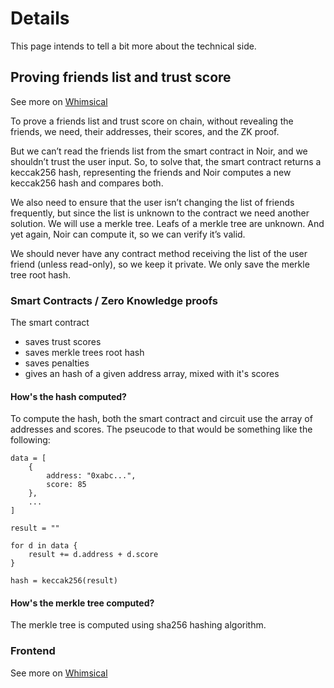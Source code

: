 # Details

This page intends to tell a bit more about the technical side.

## Proving friends list and trust score

See more on [Whimsical](https://whimsical.com/circuit-breaker-network-of-trust-8w6K6EkyADC7UrgE8qMuv7)

To prove a friends list and trust score on chain, without revealing the friends, we need, their addresses, their scores, and the ZK proof.

But we can’t read the friends list from the smart contract in Noir, and we shouldn’t trust the user input. So, to solve that, the smart contract returns a keccak256 hash, representing the friends and Noir computes a new keccak256 hash and compares both.

We also need to ensure that the user isn’t changing the list of friends frequently, but since the list is unknown to the contract we need another solution. We will use a merkle tree. Leafs of a merkle tree are unknown. And yet again, Noir can compute it, so we can verify it’s valid.

We should never have any contract method receiving the list of the user friend (unless read-only), so we keep it private. We only save the merkle tree root hash.

### Smart Contracts / Zero Knowledge proofs

The smart contract
* saves trust scores
* saves merkle trees root hash
* saves penalties
* gives an hash of a given address array, mixed with it's scores

#### How's the hash computed?

To compute the hash, both the smart contract and circuit use the array of addresses and scores. The pseucode to that would be something like the following:

```
data = [
    {
        address: "0xabc...",
        score: 85
    },
    ...
]

result = ""

for d in data {
    result += d.address + d.score
}

hash = keccak256(result)
```

#### How's the merkle tree computed?

The merkle tree is computed using sha256 hashing algorithm.

### Frontend

See more on [Whimsical](https://whimsical.com/mosaic-wireframes-RqhxwMbQKmUrnwjS9qWxqK)